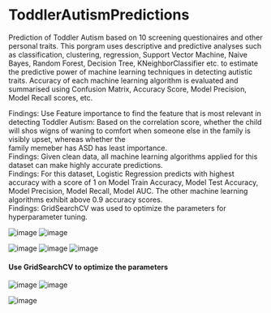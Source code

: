 # ToddlerAutismPredictions

Prediction of Toddler Autism based on 10 screening questionaires and other personal traits. This porgram uses descriptive and predictive analyses such as classification, clustering, regression, Support Vector Machine, Naive Bayes, Random Forest, Decision Tree, KNeighborClassifier etc. to estimate the predictive power of machine learning techniques in detecting autistic traits. Accuracy of each machine learning algorithm is evaluated and summarised using Confusion Matrix, Accuracy Score, Model Precision, Model Recall scores, etc.

Findings: Use Feature importance to find the feature that is most relevant in detecting Toddler Autism:
          Based on the correlation score, whether the child will shos wigns of waning to comfort when someone else in the family is visibly upset, whereas whether the  
          family memeber has ASD has least importance.    
Findings: Given clean data, all machine learning algorithms applied for this dataset can make highly accurate predictions.    
Findings: For this dataset, Logistic Regression predicts with highest accuracy with a score of 1  on Model Train Accuracy, Model Test Accuracy, Model Precision,                    Model Recall, Model AUC. The other machine learning algorithms exhibit above 0.9 accuracy scores.    
Findings: GridSearchCV was used to optimize the parameters for hyperparameter tuning.

![image](https://user-images.githubusercontent.com/35645038/188266309-43d6cbe1-f542-4bae-a1fb-de4726c6a0d2.png)
![image](https://user-images.githubusercontent.com/35645038/188266951-ee3024dd-5c5f-46b3-83f0-1f335d4504bb.png)

![image](https://user-images.githubusercontent.com/35645038/188278065-828272a8-d282-4f11-bac7-f6abd87b5a0a.png)
![image](https://user-images.githubusercontent.com/35645038/188278120-e8949c22-b157-4324-885f-c237c581072b.png)
![image](https://user-images.githubusercontent.com/35645038/188278168-bc090881-a430-4411-94ae-be13a795c4b9.png)
#### Use GridSearchCV to optimize the parameters

![image](https://user-images.githubusercontent.com/35645038/188266397-e8bfb878-d8a1-4687-9798-ccd795af44f0.png)
![image](https://user-images.githubusercontent.com/35645038/188266491-06d1d114-a098-4bf9-88b4-e0539d17bae0.png)

![image](https://user-images.githubusercontent.com/35645038/188266345-0f201fee-afbb-4b43-b450-45c1c62002c5.png)

